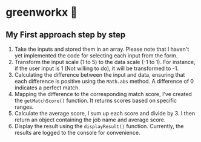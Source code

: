 # greenworkx 🌿

## My First approach step by step 
1. Take the inputs and stored them in an array. Please note that I haven't yet implemented the code for selecting each input from the form.
2. Transform the input scale (1 to 5) to the data scale (-1 to 1). For instance, if the user input is 1 (Not willing to do), it will be transformed to -1.
3. Calculating the difference between the input and data, ensuring that each difference is positive using the `Math.abs` method.
  A difference of 0 indicates a perfect match.
4. Mapping the difference to the corresponding match score, I've created the `getMatchScore()` function.
It returns scores based on specific ranges.
5. Calculate the average score, I sum up each score and divide by 3. I then return an object containing the job name and average score.
6. Display the result using the `displayResult()` function. Currently, the results are logged to the console for convenience. 
